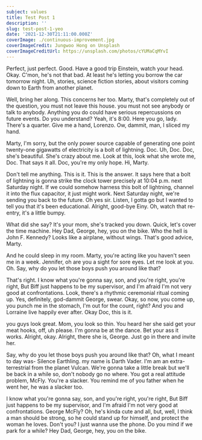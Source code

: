 ```yaml
---
subject: values
title: Test Post 1
description: ''
slug: test-post-1-yeo
date: '2021-12-30T21:11:00.000Z'
coverImage: ./continuous-improvement.jpg
coverImageCredit: Jungwoo Hong on Unsplash
coverImageCreditUrl: https://unsplash.com/photos/cYUMaCqMYvI
---
```


Perfect, just perfect. Good. Have a good trip Einstein, watch your head. Okay. C'mon, he's not that bad. At least he's letting you borrow the car tomorrow night. Uh, stories, science fiction stories, about visitors coming down to Earth from another planet.

Well, bring her along. This concerns her too. Marty, that's completely out of the question, you must not leave this house. you must not see anybody or talk to anybody. Anything you do could have serious repercussions on future events. Do you understand? Yeah, it's 8:00. Here you go, lady. There's a quarter. Give me a hand, Lorenzo. Ow, dammit, man, I sliced my hand.

Marty, I'm sorry, but the only power source capable of generating one point twenty-one gigawatts of electricity is a bolt of lightning. Doc. Uh, Doc. Doc, she's beautiful. She's crazy about me. Look at this, look what she wrote me, Doc. That says it all. Doc, you're my only hope. Hi, Marty.

Don't tell me anything. This is it. This is the answer. It says here that a bolt of lightning is gonna strike the clock tower precisely at 10:04 p.m. next Saturday night. If we could somehow harness this bolt of lightning, channel it into the flux capacitor, it just might work. Next Saturday night, we're sending you back to the future. Oh yes sir. Listen, I gotta go but I wanted to tell you that it's been educational. Alright, good-bye Einy. Oh, watch that re-entry, it's a little bumpy.

What did she say? It's your mom, she's tracked you down. Quick, let's cover the time machine. Hey Dad, George, hey, you on the bike. Who the hell is John F. Kennedy? Looks like a airplane, without wings. That's good advice, Marty.

And he could sleep in my room. Marty, you're acting like you haven't seen me in a week. Jennifer, oh are you a sight for sore eyes. Let me look at you. Oh. Say, why do you let those boys push you around like that?

That's right. I know what you're gonna say, son, and you're right, you're right, But Biff just happens to be my supervisor, and I'm afraid I'm not very good at confrontations. Look, there's a rhythmic ceremonial ritual coming up. Yes, definitely, god-dammit George, swear. Okay, so now, you come up, you punch me in the stomach, I'm out for the count, right? And you and Lorraine live happily ever after. Okay Doc, this is it.

you guys look great. Mom, you look so thin. You heard her she said get your meat hooks, off, uh please. I'm gonna be at the dance. Bet your ass it works. Alright, okay. Alright, there she is, George. Just go in there and invite her.

Say, why do you let those boys push you around like that? Oh, what I meant to day was- Silence Earthling. my name is Darth Vader. I'm am an extra-terrestrial from the planet Vulcan. We're gonna take a little break but we'll be back in a while so, don't nobody go no where. You got a real attitude problem, McFly. You're a slacker. You remind me of you father when he went her, he was a slacker too.

I know what you're gonna say, son, and you're right, you're right, But Biff just happens to be my supervisor, and I'm afraid I'm not very good at confrontations. George McFly? Oh, he's kinda cute and all, but, well, I think a man should be strong, so he could stand up for himself, and protect the woman he loves. Don't you? I just wanna use the phone. Do you mind if we park for a while? Hey Dad, George, hey, you on the bike.
